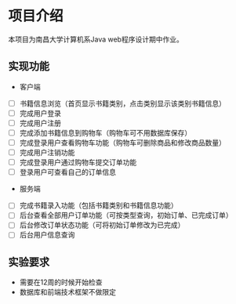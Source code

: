 # 项目介绍
本项目为南昌大学计算机系Java web程序设计期中作业。
## 实现功能
* 客户端
- [ ] 书籍信息浏览（首页显示书籍类别，点击类别显示该类别书籍信息）
- [ ] 完成用户登录
- [ ] 完成用户注册
- [ ] 完成添加书籍信息到购物车（购物车可不用数据库保存）
- [ ] 完成登录用户查看购物车功能（购物车可删除商品和修改商品数量）
- [ ] 完成用户注销功能
- [ ] 完成登录用户通过购物车提交订单功能
- [ ] 登录用户可查看自己的订单信息
* 服务端
- [ ] 完成书籍录入功能（包括书籍类别和书籍信息功能）
- [ ] 后台查看全部用户订单功能（可按类型查询，初始订单、已完成订单）
- [ ] 后台修改订单状态功能（可将初始订单修改为已完成）
- [ ] 后台用户信息查询
## 实验要求
* 需要在12周的时候开始检查
* 数据库和前端技术框架不做限定    
